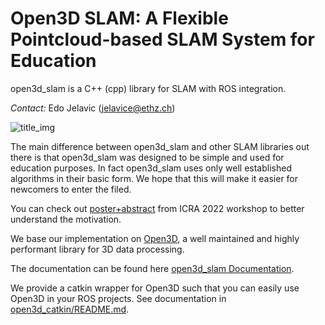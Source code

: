 # Open3D SLAM: A Flexible Pointcloud-based SLAM System for Education

open3d_slam is a C++ (cpp) library for SLAM with ROS integration. 

*Contact:* Edo Jelavic (jelavice@ethz.ch)

![title_img](_images/o3d_slam.png)


The main difference between open3d_slam and other SLAM libraries out there is that open3d_slam was designed
to be simple and used for education purposes. In fact open3d_slam uses only well established algorithms in their basic form.
We hope that this will make it easier for newcomers to enter the filed.

You can check out [poster+abstract](https://www.research-collection.ethz.ch/handle/20.500.11850/551852) from ICRA 2022 workshop to
better understand the motivation.

We base our implementation on [Open3D](http://www.open3d.org/), a well maintained and highly performant library for
3D data processing.

The documentation can be found here [open3d_slam Documentation](https://open3d-slam.readthedocs.io/en/latest/).

We provide a catkin wrapper for Open3D such that you can easily use Open3D in your ROS projects. See documentation in
[open3d_catkin/README.md](https://github.com/leggedrobotics/open3d_slam/tree/master/open3d_catkin).

